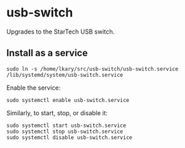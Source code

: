# usb-switch
Upgrades to the StarTech USB switch.

## Install as a service

```
sudo ln -s /home/lkary/src/usb-switch/usb-switch.service /lib/systemd/system/usb-switch.service
```

Enable the service:

```
sudo systemctl enable usb-switch.service
```

Similarly, to start, stop, or disable it:

```
sudo systemctl start usb-switch.service
sudo systemctl stop usb-switch.service
sudo systemctl disable usb-switch.service
```